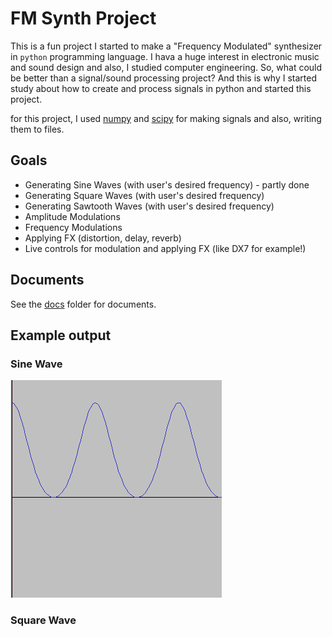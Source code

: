 # FM Synth Project 
This is a fun project I started to make a "Frequency Modulated" synthesizer in `python` programming language. I hava a huge interest in electronic music and sound design and also, I studied computer engineering. So, what could be better than a signal/sound processing project? And this is why I started study about how to create and process signals in python and started this project. 

for this project, I used [numpy](http://numpy.org) and [scipy](http://scipy.org) for making signals and also, writing them to files. 

## Goals 
* Generating Sine Waves (with user's desired frequency) - partly done
* Generating Square Waves (with user's desired frequency)
* Generating Sawtooth Waves (with user's desired frequency)
* Amplitude Modulations 
* Frequency Modulations 
* Applying FX (distortion, delay, reverb)
* Live controls for modulation and applying FX (like DX7 for example!)

## Documents 
See the [docs](./docs) folder for documents. 

## Example output

### Sine Wave

![Sine Wave - A - 440Hz](./sineWave.png)

### Square Wave